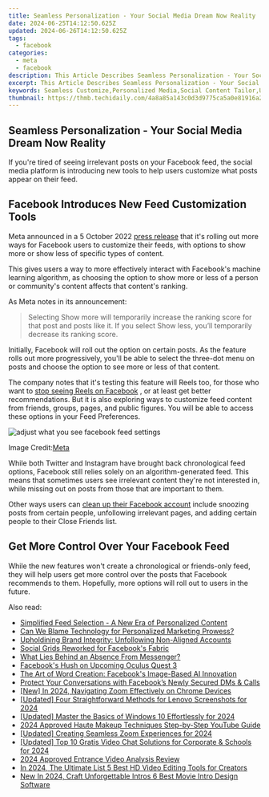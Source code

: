 ```yaml
---
title: Seamless Personalization - Your Social Media Dream Now Reality
date: 2024-06-25T14:12:50.625Z
updated: 2024-06-26T14:12:50.625Z
tags:
  - facebook
categories:
  - meta
  - facebook
description: This Article Describes Seamless Personalization - Your Social Media Dream Now Reality
excerpt: This Article Describes Seamless Personalization - Your Social Media Dream Now Reality
keywords: Seamless Customize,Personalized Media,Social Content Tailor,Unique User Experience,Bespoke Socialization,Individualized Engagement,Adaptive Profile Sync
thumbnail: https://thmb.techidaily.com/4a8a85a143c0d3d9775ca5a0e81916a22ae62d07a1551bf0ada3f1e75697ff38.jpg
---
```


## Seamless Personalization - Your Social Media Dream Now Reality

 If you're tired of seeing irrelevant posts on your Facebook feed, the social media platform is introducing new tools to help users customize what posts appear on their feed.

## Facebook Introduces New Feed Customization Tools

 Meta announced in a 5 October 2022 [press release](https://about.fb.com/news/2022/10/new-ways-to-customize-your-facebook-feed/) that it's rolling out more ways for Facebook users to customize their feeds, with options to show more or show less of specific types of content.

 This gives users a way to more effectively interact with Facebook's machine learning algorithm, as choosing the option to show more or less of a person or community's content affects that content's ranking.

As Meta notes in its announcement:

> Selecting Show more will temporarily increase the ranking score for that post and posts like it. If you select Show less, you’ll temporarily decrease its ranking score.

 Initially, Facebook will roll out the option on certain posts. As the feature rolls out more progressively, you'll be able to select the three-dot menu on posts and choose the option to see more or less of that content.

 The company notes that it's testing this feature will Reels too, for those who want to [stop seeing Reels on Facebook](https://www.makeuseof.com/how-to-stop-seeing-reels-on-facebook/) , or at least get better recommendations. But it is also exploring ways to customize feed content from friends, groups, pages, and public figures. You will be able to access these options in your Feed Preferences.

![adjust what you see facebook feed settings](https://static1.makeuseofimages.com/wordpress/wp-content/uploads/2022/10/adjust-what-you-see-facebook-feed-settings.jpg)

 Image Credit:[Meta](https://about.fb.com/news/2022/10/new-ways-to-customize-your-facebook-feed/)

 While both Twitter and Instagram have brought back chronological feed options, Facebook still relies solely on an algorithm-generated feed. This means that sometimes users see irrelevant content they're not interested in, while missing out on posts from those that are important to them.

 Other ways users can [clean up their Facebook account](https://www.makeuseof.com/ways-to-clean-up-facebook-account/) include snoozing posts from certain people, unfollowing irrelevant pages, and adding certain people to their Close Friends list.

## Get More Control Over Your Facebook Feed

 While the new features won't create a chronological or friends-only feed, they will help users get more control over the posts that Facebook recommends to them. Hopefully, more options will roll out to users in the future.


<ins class="adsbygoogle"
     style="display:block"
     data-ad-format="autorelaxed"
     data-ad-client="ca-pub-7571918770474297"
     data-ad-slot="1223367746"></ins>



<ins class="adsbygoogle"
     style="display:block"
     data-ad-client="ca-pub-7571918770474297"
     data-ad-slot="8358498916"
     data-ad-format="auto"
     data-full-width-responsive="true"></ins>

<span class="atpl-alsoreadstyle">Also read:</span>
<div><ul>
<li><a href="https://facebook.techidaily.com/simplified-feed-selection-a-new-era-of-personalized-content/"><u>Simplified Feed Selection - A New Era of Personalized Content</u></a></li>
<li><a href="https://facebook.techidaily.com/can-we-blame-technology-for-personalized-marketing-prowess/"><u>Can We Blame Technology for Personalized Marketing Prowess?</u></a></li>
<li><a href="https://facebook.techidaily.com/upholdining-brand-integrity-unfollowing-non-aligned-accounts/"><u>Upholdining Brand Integrity: Unfollowing Non-Aligned Accounts</u></a></li>
<li><a href="https://facebook.techidaily.com/social-grids-reworked-for-facebooks-fabric/"><u>Social Grids Reworked for Facebook's Fabric</u></a></li>
<li><a href="https://facebook.techidaily.com/what-lies-behind-an-absence-from-messenger/"><u>What Lies Behind an Absence From Messenger?</u></a></li>
<li><a href="https://facebook.techidaily.com/facebooks-hush-on-upcoming-oculus-quest-3/"><u>Facebook's Hush on Upcoming Oculus Quest 3</u></a></li>
<li><a href="https://facebook.techidaily.com/the-art-of-word-creation-facebooks-image-based-ai-innovation/"><u>The Art of Word Creation: Facebook's Image-Based AI Innovation</u></a></li>
<li><a href="https://facebook.techidaily.com/protect-your-conversations-with-facebooks-newly-secured-dms-and-calls/"><u>Protect Your Conversations with Facebook’s Newly Secured DMs & Calls</u></a></li>
<li><a href="https://article-tips.techidaily.com/new-in-2024-navigating-zoom-effectively-on-chrome-devices/"><u>[New] In 2024, Navigating Zoom Effectively on Chrome Devices</u></a></li>
<li><a href="https://screen-activity-recording.techidaily.com/updated-four-straightforward-methods-for-lenovo-screenshots-for-2024/"><u>[Updated] Four Straightforward Methods for Lenovo Screenshots for 2024</u></a></li>
<li><a href="https://fox-direct.techidaily.com/updated-master-the-basics-of-windows-10-effortlessly-for-2024/"><u>[Updated] Master the Basics of Windows 10 Effortlessly for 2024</u></a></li>
<li><a href="https://youtube-help.techidaily.com/2024-approved-haute-makeup-techniques-step-by-step-youtube-guide/"><u>2024 Approved  Haute Makeup Techniques  Step-by-Step YouTube Guide</u></a></li>
<li><a href="https://screen-mirroring-recording.techidaily.com/updated-creating-seamless-zoom-experiences-for-2024/"><u>[Updated] Creating Seamless Zoom Experiences for 2024</u></a></li>
<li><a href="https://screen-capture.techidaily.com/updated-top-10-gratis-video-chat-solutions-for-corporate-and-schools-for-2024/"><u>[Updated] Top 10 Gratis Video Chat Solutions for Corporate & Schools for 2024</u></a></li>
<li><a href="https://screen-capture.techidaily.com/2024-approved-entrance-video-analysis-review/"><u>2024 Approved  Entrance Video Analysis Review</u></a></li>
<li><a href="https://ai-driven-video-production.techidaily.com/in-2024-the-ultimate-list-5-best-hd-video-editing-tools-for-creators/"><u>In 2024, The Ultimate List 5 Best HD Video Editing Tools for Creators</u></a></li>
<li><a href="https://smart-video-creator.techidaily.com/new-in-2024-craft-unforgettable-intros-6-best-movie-intro-design-software/"><u>New In 2024, Craft Unforgettable Intros 6 Best Movie Intro Design Software</u></a></li>
</ul></div>

